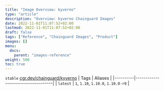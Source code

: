 ```yaml
---
title: "Image Overview: kyverno"
type: "article"
description: "Overview: kyverno Chainguard Images"
date: 2022-11-01T11:07:52+02:00
lastmod: 2022-11-01T11:07:52+02:00
draft: false
tags: ["Reference", "Chainguard Images", "Product"]
images: []
menu:
  docs:
    parent: "images-reference"
weight: 500
toc: true
---
```


`stable` [cgr.dev/chainguard/kyverno](https://github.com/chainguard-images/images/tree/main/images/kyverno)
| Tags     | Aliases                            |
|----------|------------------------------------|
| `latest` | `1`, `1.10`, `1.10.0`, `1.10.0-r0` |




